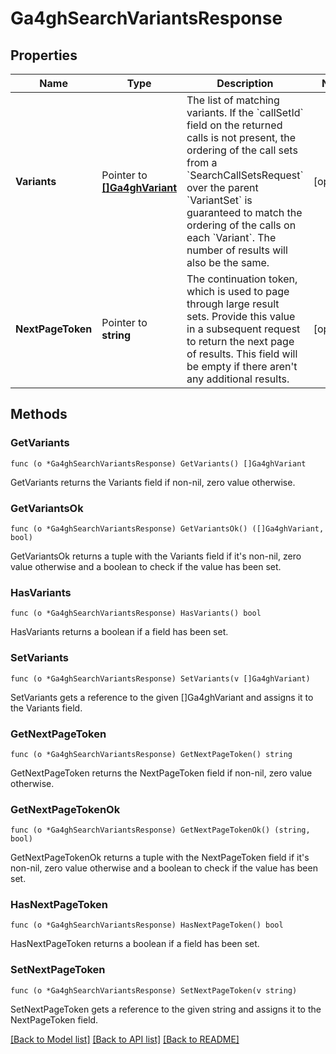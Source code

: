 # Ga4ghSearchVariantsResponse

## Properties

Name | Type | Description | Notes
------------ | ------------- | ------------- | -------------
**Variants** | Pointer to [**[]Ga4ghVariant**](ga4ghVariant.md) | The list of matching variants. If the &#x60;callSetId&#x60; field on the returned calls is not present, the ordering of the call sets from a &#x60;SearchCallSetsRequest&#x60; over the parent &#x60;VariantSet&#x60; is guaranteed to match the ordering of the calls on each &#x60;Variant&#x60;. The number of results will also be the same. | [optional] 
**NextPageToken** | Pointer to **string** | The continuation token, which is used to page through large result sets. Provide this value in a subsequent request to return the next page of results. This field will be empty if there aren&#39;t any additional results. | [optional] 

## Methods

### GetVariants

`func (o *Ga4ghSearchVariantsResponse) GetVariants() []Ga4ghVariant`

GetVariants returns the Variants field if non-nil, zero value otherwise.

### GetVariantsOk

`func (o *Ga4ghSearchVariantsResponse) GetVariantsOk() ([]Ga4ghVariant, bool)`

GetVariantsOk returns a tuple with the Variants field if it's non-nil, zero value otherwise
and a boolean to check if the value has been set.

### HasVariants

`func (o *Ga4ghSearchVariantsResponse) HasVariants() bool`

HasVariants returns a boolean if a field has been set.

### SetVariants

`func (o *Ga4ghSearchVariantsResponse) SetVariants(v []Ga4ghVariant)`

SetVariants gets a reference to the given []Ga4ghVariant and assigns it to the Variants field.

### GetNextPageToken

`func (o *Ga4ghSearchVariantsResponse) GetNextPageToken() string`

GetNextPageToken returns the NextPageToken field if non-nil, zero value otherwise.

### GetNextPageTokenOk

`func (o *Ga4ghSearchVariantsResponse) GetNextPageTokenOk() (string, bool)`

GetNextPageTokenOk returns a tuple with the NextPageToken field if it's non-nil, zero value otherwise
and a boolean to check if the value has been set.

### HasNextPageToken

`func (o *Ga4ghSearchVariantsResponse) HasNextPageToken() bool`

HasNextPageToken returns a boolean if a field has been set.

### SetNextPageToken

`func (o *Ga4ghSearchVariantsResponse) SetNextPageToken(v string)`

SetNextPageToken gets a reference to the given string and assigns it to the NextPageToken field.


[[Back to Model list]](../README.md#documentation-for-models) [[Back to API list]](../README.md#documentation-for-api-endpoints) [[Back to README]](../README.md)


